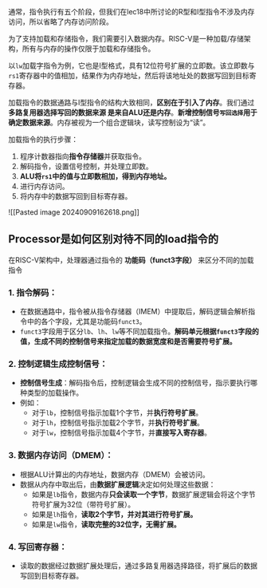 通常，指令执行有五个阶段，但我们在lec18中所讨论的R型和I型指令不涉及内存访问，所以省略了内存访问阶段。

为了支持加载和存储指令，我们需要引入数据内存。RISC-V是一种加载/存储架构，所有与内存的操作仅限于加载和存储指令。

以`lw`加载字指令为例，它也是I型格式，具有12位符号扩展的立即数。该立即数与`rs1`寄存器中的值相加，结果作为内存地址，然后将该地址处的数据写回到目标寄存器。

加载指令的数据通路与I型指令的结构大致相同，**区别在于引入了内存**。我们通过**多路复用器选择写回的数据来源 是来自ALU还是内存**。**新增控制信号`写回选择`用于确定数据来源**。内存被视为一个组合逻辑块，读写控制设为“读”。

加载指令的执行步骤：

1. 程序计数器指向**指令存储器**并获取指令。
2. 解码指令，设置信号控制，并处理立即数。
3. **ALU将`rs1`中的值与立即数相加，得到内存地址。**
4. 进行内存访问。
5. 将内存中的数据写回到目标寄存器。


![[Pasted image 20240909162618.png]]


## Processor是如何区别对待不同的load指令的

在RISC-V架构中，处理器通过指令的 **功能码（funct3字段）** 来区分不同的加载指令
### 1. **指令解码**：

- 在数据通路中，指令被从指令存储器（IMEM）中提取后，解码逻辑会解析指令中的各个字段，尤其是功能码`funct3`。
- `funct3`字段用于区分`lb`、`lh`、`lw`等不同加载指令。**解码单元根据`funct3`字段的值，生成不同的控制信号来指定加载的数据宽度和是否需要符号扩展。**

### 2. **控制逻辑生成控制信号**：

- **控制信号生成**：解码指令后，控制逻辑会生成不同的控制信号，指示要执行哪种类型的加载操作。
- 例如：
    - 对于`lb`，控制信号指示加载1个字节，并**执行符号扩展**。
    - 对于`lh`，控制信号指示加载2个字节，并**执行符号扩展**。
    - 对于`lw`，控制信号指示加载4个字节，并**直接写入寄存器**。

### 3. **数据内存访问（DMEM）**：

- 根据ALU计算出的内存地址，数据内存（DMEM）会被访问。
- 数据从内存中取出后，由**数据扩展逻辑**决定如何处理这些数据：
    - 如果是`lb`指令，数据内存**只会读取一个字节**，数据扩展逻辑会将这个字节符号扩展为32位（带符号扩展）。
    - 如果是`lh`指令，**读取2个字节，并对其进行符号扩展。**
    - 如果是`lw`指令，**读取完整的32位字，无需扩展。**

### 4. **写回寄存器**：

- 读取的数据经过数据扩展处理后，通过多路复用器选择路径，将扩展后的数据写回到目标寄存器。
